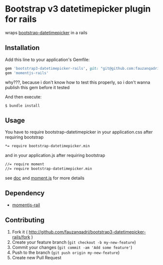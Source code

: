 # Bootstrap v3 datetimepicker plugin for rails

wraps [bootstrap-datetimepicker](https://github.com/Eonasdan/bootstrap-datetimepicker) in a rails

## Installation

Add this line to your application's Gemfile:

```ruby
gem 'bootstrap3-datetimepicker-rails', git: "git@github.com:fauzanqadri/bootstrap3-datetimepicker-rails.git"
gem 'momentjs-rails'
```

why???, because i don't know how to test this properly, so i don't wanna publish this gem before it tested

And then execute:

    $ bundle install

## Usage
You have to require bootstrap-datetimepicker in your application.css after requiring bootstrap

```html
*= require bootstrap-datetimepicker.min
```

and in your application.js after requiring bootstrap

```html
//= require moment
//= require bootstrap-datetimepicker.min
```

see [doc](http://eonasdan.github.io/bootstrap-datetimepicker) and [moment.js](http://momentjs.com/) for more details

## Dependency

* [momentjs-rail](https://github.com/derekprior/momentjs-rails)

## Contributing

1. Fork it ( http://github.com/fauzanqadri/bootstrap3-datetimepicker-rails/fork )
2. Create your feature branch (`git checkout -b my-new-feature`)
3. Commit your changes (`git commit -am 'Add some feature'`)
4. Push to the branch (`git push origin my-new-feature`)
5. Create new Pull Request
